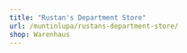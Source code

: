 ```yaml
---
title: "Rustan's Department Store"
url: /muntinlupa/rustans-department-store/
shop: Warenhaus
---
```

